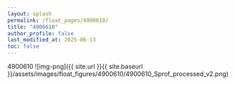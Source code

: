 ```yaml
---
layout: splash
permalink: /float_pages/4900610/
title: "4900610"
author_profile: false
last_modified_at: 2025-06-13
toc: false
---
```

 
4900610
![img-png]({{ site.url }}{{ site.baseurl }}/assets/images/float_figures/4900610/4900610_Sprof_processed_v2.png)